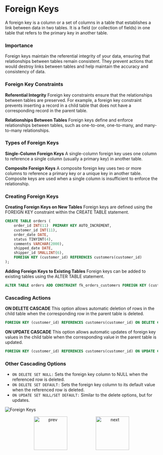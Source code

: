 # Foreign Keys
A foreign key is a column or a set of columns in a table that establishes a link between data in two tables. It is a field (or collection of fields) in one table that refers to the primary key in another table.

### Importance
Foreign keys maintain the referential integrity of your data, ensuring that relationships between tables remain consistent. They prevent actions that would destroy links between tables and help maintain the accuracy and consistency of data.

### Foreign Key Constraints
**Referential Integrity**
Foreign key constraints ensure that the relationships between tables are preserved. For example, a foreign key constraint prevents inserting a record in a child table that does not have a corresponding record in the parent table.

**Relationships Between Tables**
Foreign keys define and enforce relationships between tables, such as one-to-one, one-to-many, and many-to-many relationships.

### Types of Foreign Keys
**Single-Column Foreign Keys**
A single-column foreign key uses one column to reference a single column (usually a primary key) in another table.

**Composite Foreign Keys**
A composite foreign key uses two or more columns to reference a primary key or a unique key in another table. Composite keys are used when a single column is insufficient to enforce the relationship.

### Creating Foreign Keys
**Creating Foreign Keys on New Tables**
Foreign keys are defined using the FOREIGN KEY constraint within the CREATE TABLE statement.

```sql
CREATE TABLE orders (
    order_id INT(11)  PRIMARY KEY AUTO_INCREMENT,
    customer_id INT(11),
    order_date DATE,
    status TINYINT(4),
    comments VARCHAR(2000),
    shipped_date DATE,
    shipper_id SMALLINT(6),
    FOREIGN KEY (customer_id) REFERENCES customers(customer_id)
);
```

**Adding Foreign Keys to Existing Tables**
Foreign keys can be added to existing tables using the ALTER TABLE statement.

```sql
ALTER TABLE orders ADD CONSTRAINT fk_orders_customers FOREIGN KEY (customer_id) REFERENCES customers(customer_id);
```


### Cascading Actions
**ON DELETE CASCADE**
This option allows automatic deletion of rows in the child table when the corresponding row in the parent table is deleted.

```sql
FOREIGN KEY (customer_id) REFERENCES customers(customer_id) ON DELETE CASCADE;
```

**ON UPDATE CASCADE**
This option allows automatic updates of foreign key values in the child table when the corresponding value in the parent table is updated.

```sql
FOREIGN KEY (customer_id) REFERENCES customers(customer_id) ON UPDATE CASCADE;
```

### Other Cascading Options
* `ON DELETE SET NULL:` Sets the foreign key column to NULL when the referenced row is deleted.
* `ON DELETE SET DEFAULT:` Sets the foreign key column to its default value when the referenced row is deleted.
* `ON UPDATE SET NULL/SET DEFAULT:` Similar to the delete options, but for updates.



![Foreign Keys](./images/foreign_keys.png)


<div style="display: flex; align-items: center; align-self: center; justify-content: space-evenly;" align="center">
<a href="../05_primary_keys/"><img width="110px" src="../esn_for_repo/prev.png" alt="prev"></a>
<a href="../07_foreign_key_constraints/"><img width="110px" src="../esn_for_repo/next.png" alt="next"></a>
</div>
